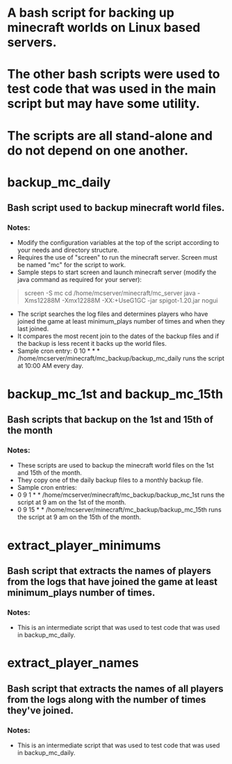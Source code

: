# A bash script for backing up minecraft worlds on Linux based servers. 
# The other bash scripts were used to test code that was used in the main script but may have some utility.
# The scripts are all stand-alone and do not depend on one another.
  
# backup_mc_daily
 
## Bash script used to backup minecraft world files.

### Notes:
 
- Modify the configuration variables at the top of the script according to your needs and directory structure.
- Requires the use of "screen" to run the minecraft server. Screen must be named "mc" for the script to work.
-  Sample steps to start screen and launch minecraft server (modify the java command as required for your server):
> screen -S mc
> cd /home/mcserver/minecraft/mc_server
> java -Xms12288M -Xmx12288M -XX:+UseG1GC -jar spigot-1.20.jar nogui
- The script searches the log files and determines players who have joined the game at least minimum_plays number of times and when they last joined.
- It compares the most recent join to the dates of the backup files and if the backup is less recent it backs up the world files.
- Sample cron entry: 0 10 * * * /home/mcserver/minecraft/mc_backup/backup_mc_daily runs the script at 10:00 AM every day. 
  
 
# backup_mc_1st and backup_mc_15th
  
## Bash scripts that backup on the 1st and 15th of the month
  
### Notes:

- These scripts are used to backup the minecraft world files on the 1st and 15th of the month.
- They copy one of the daily backup files to a monthly backup file.
- Sample cron entries:
- 0 9 1 * * /home/mcserver/minecraft/mc_backup/backup_mc_1st runs the script at 9 am on the 1st of the month.
- 0 9 15 * * /home/mcserver/minecraft/mc_backup/backup_mc_15th runs the script at 9 am on the 15th of the month. 


# extract_player_minimums

## Bash script that extracts the names of players from the logs that have joined the game at least minimum_plays number of times.  

### Notes:  

- This is an intermediate script that was used to test code that was used in backup_mc_daily.
  
  
# extract_player_names
  
## Bash script that extracts the names of all players from the logs along with the number of times they've joined.
  
### Notes:
  
- This is an intermediate script that was used to test code that was used in backup_mc_daily.  
  